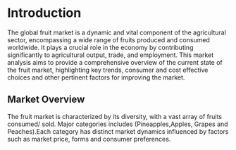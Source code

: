 # Introduction
The global fruit market is a dynamic and vital component of the agricultural sector, encompassing a wide range of fruits produced and consumed worldwide. It plays a crucial role in the economy by contributing significantly to agricultural output, trade, and employment. This market analysis aims to provide a comprehensive overview of the current state of the fruit market, highlighting key trends, consumer and cost effective choices and other pertinent factors for improving the market.

## Market Overview
The fruit market is characterized by its diversity, with a vast array of fruits consumed/ sold. Major categories includes (Pineapples,Apples, Grapes and Peaches).Each category has distinct market dynamics influenced by factors such as market price, forms and consumer preferences.

